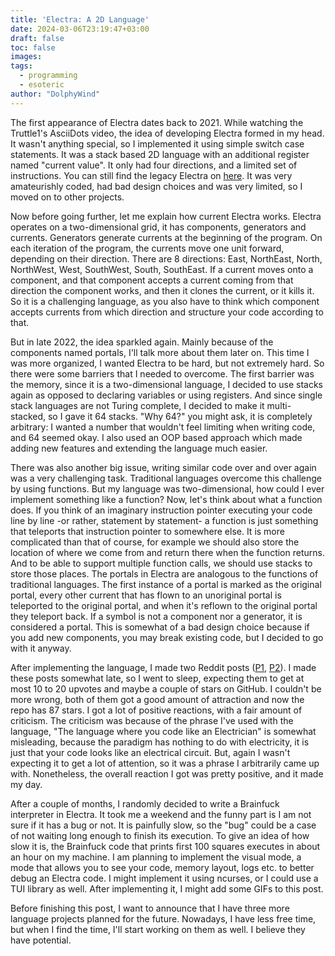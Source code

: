 ```yaml
---
title: 'Electra: A 2D Language'
date: 2024-03-06T23:19:47+03:00
draft: false
toc: false
images:
tags:
  - programming
  - esoteric
author: "DolphyWind"
---
```


The first appearance of Electra dates back to 2021. While watching the Truttle1's AsciiDots video, the idea of developing Electra formed in my head. It wasn't anything special, so
I implemented it using simple switch case statements. It was a stack based 2D language with an additional register named "current value". It only had four directions, and a limited
set of instructions. You can still find the legacy Electra on [here](https://github.com/DolphyWind/Small-Codes/tree/master/C%20and%20C%2B%2B/Electra-Legacy). It was very amateurishly
coded, had bad design choices and was very limited, so I moved on to other projects.

Now before going further, let me explain how current Electra works. Electra operates on a two-dimensional grid, it has components, generators and currents. Generators generate
currents at the beginning of the program. On each iteration of the program, the currents move one unit forward, depending on their direction. There are 8 directions: East, NorthEast,
North, NorthWest, West, SouthWest, South, SouthEast. If a current moves onto a component, and that component accepts a current coming from that direction the component works, and
then it clones the current, or it kills it. So it is a challenging language, as you also have to think which component accepts currents from which direction and structure your code according
to that.

But in late 2022, the idea sparkled again. Mainly because of the components named portals, I'll talk more about them later on. This time I was more organized, I wanted Electra
to be hard, but not extremely hard. So there were some barriers that I needed to overcome. The first barrier was the memory, since it is a two-dimensional language, I decided
to use stacks again as opposed to declaring variables or using registers. And since single stack languages are not Turing complete, I decided to make it multi-stacked, so I gave it 64 stacks. "Why 64?"
you might ask, it is completely arbitrary: I wanted a number that wouldn't feel limiting when writing code, and 64 seemed okay. I also used an OOP based approach which
made adding new features and extending the language much easier. 

There was also another big issue, writing similar code over and over again was a very challenging task. Traditional languages overcome this challenge by using functions. But my language was
two-dimensional, how could I ever implement something like a function? Now, let's think about what a function does. If you think of an imaginary instruction pointer executing your code line
by line -or rather, statement by statement- a function is just something that teleports that instruction pointer to somewhere else. It is more complicated than that of course, for example we should
also store the location of where we come from and return there when the function returns. And to be able to support multiple function calls, we should use stacks to store those places. The portals
in Electra are analogous to the functions of traditional languages. The first instance of a portal is marked as the original portal, every other current that has flown to an unoriginal portal is teleported
to the original portal, and when it's reflown to the original portal they teleport back. If a symbol is not a component nor a generator, it is considered a portal.
This is somewhat of a bad design choice because if you add new components, you may break existing code, but I decided to go with it anyway.

After implementing the language, I made two Reddit posts ([P1](https://www.reddit.com/r/programming/comments/12ok7r4/electra_the_esolang_where_you_code_like_an/), [P2](https://www.reddit.com/r/ProgrammingLanguages/comments/12omegv/electra_the_esolang_where_you_code_like_an/)).
I made these posts somewhat late, so I went to sleep, expecting them to get at most 10 to 20 upvotes and maybe a couple of stars on GitHub. I couldn't be more wrong, both of them got a good amount of attraction
and now the repo has 87 stars. I got a lot of positive reactions, with a fair amount of criticism. The criticism was because of the phrase I've used with the language,
"The language where you code like an Electrician" is somewhat misleading, because the paradigm has nothing to do with electricity, it is just that your code looks like an electrical circuit. But,
again I wasn't expecting it to get a lot of attention, so it was a phrase I arbitrarily came up with. Nonetheless, the overall reaction I got was pretty positive, and it made my day.

After a couple of months, I randomly decided to write a Brainfuck interpreter in Electra. It took me a weekend and the funny part is I am not sure if it has a bug or not. It is painfully slow, so
the "bug" could be a case of not waiting long enough to finish its execution. To give an idea of how slow it is, the Brainfuck code that prints first 100 squares executes in about an hour on my machine.
I am planning to implement the visual mode, a mode that allows you to see your code, memory layout, logs etc. to better debug an Electra code. I might implement it using ncurses, or I could use a TUI
library as well. After implementing it, I might add some GIFs to this post.

Before finishing this post, I want to announce that I have three more language projects planned for the future. Nowadays, I have less free time, but when I find the time, I'll
start working on them as well. I believe they have potential.
